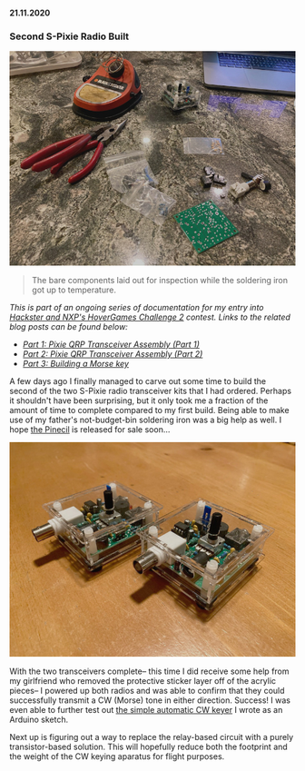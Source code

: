 #### 21.11.2020
### Second S-Pixie Radio Built

![Start of assembly with bare components.](media/pixie_s/141756_001.jpeg)
> The bare components laid out for inspection while the soldering iron got up to temperature.

_This is part of an ongoing series of documentation for my entry into [Hackster and NXP's HoverGames Challenge 2](https://www.hackster.io/contests/hovergames2) contest.  Links to the related blog posts can be found below:_
- _[Part 1: Pixie QRP Transceiver Assembly (Part 1)](./2020-07-12-pixie-transciever-pt1.md)_
- _[Part 2: Pixie QRP Transceiver Assembly (Part 2)](./2020-07-13-pixie-transciever-pt2.md)_
- _[Part 3: Building a Morse key](./2020-09-21-morse-key.md)_

A few days ago I finally managed to carve out some time to build the second of the two S-Pixie radio transceiver kits that I had ordered.  Perhaps it shouldn't have been surprising, but it only took me a fraction of the amount of time to complete compared to my first build.  Being able to make use of my father's not-budget-bin soldering iron was a big help as well.  I hope [the Pinecil](https://pine64.com/product-category/soldering-irons/?v=0446c16e2e66) is released for sale soon...

![The second finished transceiver placed next to the first.](media/pixie_s/141756_002.jpeg)

With the two transceivers complete– this time I did receive some help from my girlfriend who removed the protective sticker layer off of the acrylic pieces– I powered up both radios and was able to confirm that they could successfully transmit a CW (Morse) tone in either direction.  Success!  I was even able to further test out [the simple automatic CW keyer](https://github.com/ckuzma/arduino-cw-key) I wrote as an Arduino sketch.

Next up is figuring out a way to replace the relay-based circuit with a purely transistor-based solution.  This will hopefully reduce both the footprint and the weight of the CW keying aparatus for flight purposes.